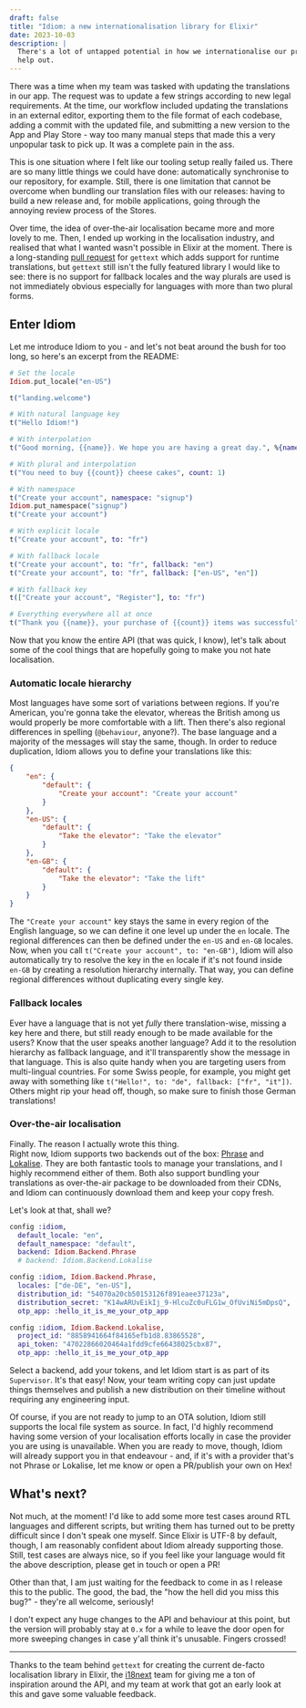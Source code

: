 ```yaml
---
draft: false
title: "Idiom: a new internationalisation library for Elixir"
date: 2023-10-03
description: |
  There's a lot of untapped potential in how we internationalise our products. Now, there's a new library to
  help out.
---
```


There was a time when my team was tasked with updating the translations in our app. The request was to update
a few strings according to new legal requirements. At the time, our workflow included updating the
translations in an external editor, exporting them to the file format of each codebase, adding a commit with
the updated file, and submitting a new version to the App and Play Store - way too many manual steps that made
this a very unpopular task to pick up. It was a complete pain in the ass.

This is one situation where I felt like our tooling setup really failed us. There are so many little things we
could have done: automatically synchronise to our repository, for example. Still, there is one limitation that
cannot be overcome when bundling our translation files with our releases: having to build a new release and,
for mobile applications, going through the annoying review process of the Stores.

Over time, the idea of over-the-air localisation became more and more lovely to me. Then, I ended up working
in the localisation industry, and realised that what I wanted wasn't possible in Elixir at the moment. There
is a long-standing [pull request](https://github.com/elixir-gettext/gettext/pull/305) for `gettext` which adds
support for runtime translations, but `gettext` still isn't the fully featured library I would like to see:
there is no support for fallback locales and the way plurals are used is not immediately obvious especially
for languages with more than two plural forms.

## Enter Idiom

Let me introduce Idiom to you - and let's not beat around the bush for too long, so here's an excerpt from the
README:

```elixir
# Set the locale
Idiom.put_locale("en-US")

t("landing.welcome")

# With natural language key
t("Hello Idiom!")

# With interpolation
t("Good morning, {{name}}. We hope you are having a great day.", %{name: "Marco"})

# With plural and interpolation
t("You need to buy {{count}} cheese cakes", count: 1)

# With namespace
t("Create your account", namespace: "signup")
Idiom.put_namespace("signup")
t("Create your account")

# With explicit locale
t("Create your account", to: "fr")

# With fallback locale
t("Create your account", to: "fr", fallback: "en")
t("Create your account", to: "fr", fallback: ["en-US", "en"])

# With fallback key
t(["Create your account", "Register"], to: "fr")

# Everything everywhere all at once
t("Thank you {{name}}, your purchase of {{count}} items was successful", %{name: "Marco"}, to: "fr", namespace: "signup", count: 2, fallback: "en")
```

Now that you know the entire API (that was quick, I know), let's talk about some of the cool things that are
hopefully going to make you not hate localisation.

### Automatic locale hierarchy

Most languages have some sort of variations between regions. If you're American, you're gonna take the
elevator, whereas the British among us would properly be more comfortable with a lift. Then there's also
regional differences in spelling (`@behaviour`, anyone?). The base language and a majority of the messages
will stay the same, though. In order to reduce duplication, Idiom allows you to define your translations like
this:

```json
{
	"en": {
		"default": {
			"Create your account": "Create your account"
		}
	},
	"en-US": {
		"default": {
			"Take the elevator": "Take the elevator"
		}
	},
	"en-GB": {
		"default": {
			"Take the elevator": "Take the lift"
		}
	}
}
```

The `"Create your account"` key stays the same in every region of the English language, so we can define it
one level up under the `en` locale. The regional differences can then be defined under the `en-US` and `en-GB`
locales.  
Now, when you call `t("Create your account", to: "en-GB")`, Idiom will also automatically try to resolve the
key in the `en` locale if it's not found inside `en-GB` by creating a resolution hierarchy internally. That
way, you can define regional differences without duplicating every single key.

### Fallback locales

Ever have a language that is not yet _fully_ there translation-wise, missing a key here and there, but still
ready enough to be made available for the users? Know that the user speaks another language? Add it to the
resolution hierarchy as fallback language, and it'll transparently show the message in that language. This is
also quite handy when you are targeting users from multi-lingual countries. For some Swiss people, for
example, you might get away with something like `t("Hello!", to: "de", fallback: ["fr", "it"])`. Others might
rip your head off, though, so make sure to finish those German translations!

### Over-the-air localisation

Finally. The reason I actually wrote this thing.  
Right now, Idiom supports two backends out of the box: [Phrase](https://phrase.com) and
[Lokalise](https://lokalise.com). They are both fantastic tools to manage your translations, and I highly
recommend either of them. Both also support bundling your translations as over-the-air package to be
downloaded from their CDNs, and Idiom can continuously download them and keep your copy fresh.

Let's look at that, shall we?

```elixir
config :idiom,
  default_locale: "en",
  default_namespace: "default",
  backend: Idiom.Backend.Phrase
  # backend: Idiom.Backend.Lokalise

config :idiom, Idiom.Backend.Phrase,
  locales: ["de-DE", "en-US"],
  distribution_id: "54070a20cb50153126f891eaee37123a",
  distribution_secret: "K14wARUvEikIj_9-HlcuZc0uFLG1w_OfUviNi5mDpsQ",
  otp_app: :hello_it_is_me_your_otp_app

config :idiom, Idiom.Backend.Lokalise,
  project_id: "8858941664f84165efb1d8.83865528",
  api_token: "47022866020464a1fdd9cfe66438025cbx87",
  otp_app: :hello_it_is_me_your_otp_app
```

Select a backend, add your tokens, and let Idiom start is as part of its `Supervisor`. It's that easy! Now,
your team writing copy can just update things themselves and publish a new distribution on their timeline
without requiring any engineering input.

Of course, if you are not ready to jump to an OTA solution, Idiom still supports the local file system as
source. In fact, I'd highly recommend having some version of your localisation efforts locally in case the
provider you are using is unavailable. When you are ready to move, though, Idiom will already support you in
that endeavour - and, if it's with a provider that's not Phrase or Lokalise, let me know or open a PR/publish
your own on Hex!

## What's next?

Not much, at the moment! I'd like to add some more test cases around RTL languages and different scripts, but
writing them has turned out to be pretty difficult since I don't speak one myself. Since Elixir is UTF-8 by
default, though, I am reasonably confident about Idiom already supporting those. Still, test cases are always
nice, so if you feel like your language would fit the above description, please get in touch or open a PR!

Other than that, I am just waiting for the feedback to come in as I release this to the public. The good, the
bad, the "how the hell did you miss this bug?" - they're all welcome, seriously!

I don't expect any huge changes to the API and behaviour at this point, but the version will probably stay at
`0.x` for a while to leave the door open for more sweeping changes in case y'all think it's unusable. Fingers
crossed!

---

Thanks to the team behind `gettext` for creating the current de-facto localisation library in Elixir, the
[i18next](https://www.i18next.com) team for giving me a ton of inspiration around the API, and my team at work
that got an early look at this and gave some valuable feedback.
